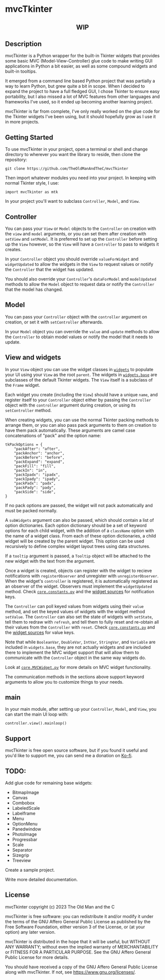 # mvcTkinter

<h2 style="text-align: center;">WIP</h2>

## Description

mvcTkinter is a Python wrapper for the built-in Tkinter widgets that provides some basic MVC (Model-View-Controller) glue code to make writing GUI applications in Python a bit easier, as well as some compound widgets and built-in tooltips.

It emerged from a command line based Python project that was partially a way to learn Python, but grew quite a bit in scope. When I decided to expand the project to have a full fledged GUI, I chose Tkinter to ensure easy portability, but I also missed a lot of MVC features from other languages and frameworks I've used, so it ended up becoming another learning project.

mvcTkinter is far from complete, I've only really worked on the glue code for the Tkinter widgets I've been using, but it should hopefully grow as I use it in more projects.

## Getting Started

To use mvcTkinter in your project, open a terminal or shell and change directory to wherever you want the library to reside, then clone the repository:

	git clone https://github.com/TheOldManAndTheC/mvcTkinter

Then import whatever modules you need into your project. In keeping with normal Tkinter style, I use:

	import mvcTkinter as mtk

In your project you'll want to subclass `Controller`, `Model`, and `View`. 


## Controller

You can pass your `View` or `Model` objects to the `Controller` on creation with the `view` and `model` arguments, or you can set them after creation with `setView` and `setModel`. It is preferred to set up the `Controller` before setting up the `View` however, so the `View` will have a `Controller` to pass to widgets it creates.

In your `Controller` object you should override `valueForWidget` and `widgetUpdated` to allow the widgets in the `View` to request values or notiify the `Controller` that the widget has updated.

You should also override your `Controller`'s `dataForModel` and `modelUpdated` methods to allow the `Model` object to request data or notify the `Controller` that the model has changed.

## Model

You can pass your `Controller` object with the `controller` argument on creation, or set it with `setController` afterwards.

In your `Model` object you can override the `value` and `update` methods to allow the `Controller` to obtain model values or notify the model that it needs to update.

## View and widgets

In your `View` object you can use the widget classes in [`widgets`](widgets) to populate your UI using your `View` as the root `parent`. The widgets in [`widgets.base`](widgets/base) are subclasses of the default Tkinter widgets. The `View` itself is a subclass of the `Frame` widget.

Each widget you create (including the `View`) should have a unique `name`, and register itself to your `Controller` object either by passing the `Controller` object with the `controller` argument during creation, or using its `setController` method.

When creating widgets, you can use the normal Tkinter packing methods to arrange them, or you can also pass pack arguments to them on creation to have them pack automatically. These arguments are camel case concatenations of "pack" and the option name:

	tkPackOptions = {
	    "packAfter": "after",
	    "packAnchor": "anchor",
	    "packBefore": "before",
	    "packExpand": "expand",
	    "packFill": "fill",
	    "packIn": "in",
	    "packIpadx": "ipadx",
	    "packIpady": "ipady",
	    "packPadx": "padx",
	    "packPady": "pady",
	    "packSide": "side",
	}

If no pack options are passed, the widget will not pack automatically and must be packed normally.

A `subWidgets` argument can also be passed, which should contain a list of option dictionaries. Each option dictionary should be a set of keyword options for each child widget, with the addition of a `className` option with the name of a widget class. From each of these option dictionaries, a child widget will be created by the parent widget. This option can be used recursively to define complex widget layout trees using data structures.

If a `tooltip` argument is passed, a `Tooltip` object will be attached to the new widget with the text from the argument.

Once a widget is created, objects can register with the widget to recieve notifications with `registerObserver` and unregister with `unregisterObserver`. When the widget's `controller` is registered, it is automatically registered as an observer of the widget. Observers must implement the `widgetUpdated` method. Check [`core.constants.py`](core/constants.py) and the [widget sources](widgets) for notification keys.

The `Controller` can poll keyed values from widgets using their `value` method, and set the keyed values of widgets with the widget method `setValue`. The `Controller` can also set the state of widgets with `setState`, tell them to redraw with `refresh`, and tell them to fully reset and re-obtain all their values from the `Controller` with `reset`. Check [`core.constants.py`](core/constants.py) and the [widget sources](widgets) for value keys.

Note that while `BooleanVar`, `DoubleVar`, `IntVar`, `StringVar`, and `Variable` are included in `widgets.base`, they are not actually widgets and are included there to implement the MVC widget support that will allow them to communicate with the `Controller` object in the same way widgets do.

Look at [`core.MVCWidget.py`](core/MVCWidget.py) for more details on MVC widget functionality.

The communication methods in the sections above support keyword arguments to allow you to customize things to your needs.

## main

In your main module, after setting up your `Controller`, `Model`, and `View`, you can start the main UI loop with:

	controller.view().mainloop()

## Support

mvcTkinter is free open source software, but if you found it useful and you'd like to support me, you can send me a donation on [Ko-fi](https://ko-fi.com/theoldmanandthec).

## **TODO**:

Add glue code for remaining base widgets:  

- BitmapImage
- Canvas
- Combobox
- LabeledScale
- Labelframe
- Menu
- OptionMenu
- Panedwindow
- PhotoImage
- Progressbar
- Scale
- Separator
- Sizegrip
- Treeview

Create a sample project.

Write more detailed documentation.

## License

mvcTkinter copyright (c) 2023 The Old Man and the C

mvcTkinter is free software: you can redistribute it and/or modify it under the terms of the GNU Affero General Public License as published by the Free Software Foundation, either version 3 of the License, or (at your option) any later version.

mvcTkinter is distributed in the hope that it will be useful,  but WITHOUT ANY WARRANTY; without even the implied warranty of MERCHANTABILITY or FITNESS FOR A PARTICULAR PURPOSE. See the GNU Affero General Public License  for more details.

You should have received a copy of the GNU Affero General Public License along with mvcTkinter. If not, see <https://www.gnu.org/licenses/>.
